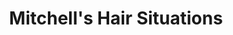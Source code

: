 ---
title: "Mitchell's Hair Situations"
url: /philadelphia/mitchells-hair-situations/
shop: Friseur
---